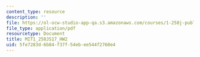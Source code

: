 ```yaml
---
content_type: resource
description: ''
file: https://ol-ocw-studio-app-qa.s3.amazonaws.com/courses/1-258j-public-transportation-systems-spring-2017/5fe7283d6b84f37f54ebee544f2760e4_MIT1_258JS17_HW2.pdf
file_type: application/pdf
resourcetype: Document
title: MIT1_258JS17_HW2
uid: 5fe7283d-6b84-f37f-54eb-ee544f2760e4
---
```

